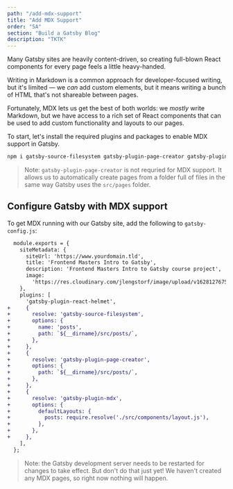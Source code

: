 ```yaml
---
path: "/add-mdx-support"
title: "Add MDX Support"
order: "5A"
section: "Build a Gatsby Blog"
description: "TKTK"
---
```


Many Gatsby sites are heavily content-driven, so creating full-blown React components for every page feels a little heavy-handed.

Writing in Markdown is a common approach for developer-focused writing, but it's limited — we _can_ add custom elements, but it means writing a bunch of HTML that's not shareable between pages.

Fortunately, MDX lets us get the best of both worlds: we _mostly_ write Markdown, but we have access to a rich set of React components that can be used to add custom functionality and layouts to our pages.

To start, let's install the required plugins and packages to enable MDX support in Gatsby.

```bash
npm i gatsby-source-filesystem gatsby-plugin-page-creator gatsby-plugin-mdx @mdx-js/mdx @mdx-js/react
```

> Note: `gatsby-plugin-page-creator` is not requried for MDX support. It allows us to automatically create pages from a folder full of files in the same way Gatsby uses the `src/pages` folder.

## Configure Gatsby with MDX support

To get MDX running with our Gatsby site, add the following to `gatsby-config.js`:

```diff
  module.exports = {
    siteMetadata: {
      siteUrl: 'https://www.yourdomain.tld',
      title: 'Frontend Masters Intro to Gatsby',
      description: 'Frontend Masters Intro to Gatsby course project',
      image:
        'https://res.cloudinary.com/jlengstorf/image/upload/v1628127675/frontend-masters/gatsby-intro/share-image.jpg',
    },
    plugins: [
      'gatsby-plugin-react-helmet',
+     {
+       resolve: 'gatsby-source-filesystem',
+       options: {
+         name: 'posts',
+         path: `${__dirname}/src/posts/`,
+       },
+     },
+     {
+       resolve: 'gatsby-plugin-page-creator',
+       options: {
+         path: `${__dirname}/src/posts/`,
+       },
+     },
+     {
+       resolve: 'gatsby-plugin-mdx',
+       options: {
+         defaultLayouts: {
+           posts: require.resolve('./src/components/layout.js'),
+         },
+       },
+     },
    ],
  };
```

> Note: the Gatsby development server needs to be restarted for changes to take effect. But don't do that just yet! We haven't created any MDX pages, so right now nothing will happen.
